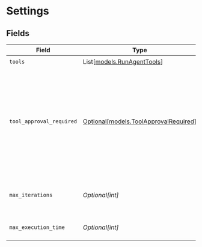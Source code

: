 # Settings


## Fields

| Field                                                                                                                                                                                                                           | Type                                                                                                                                                                                                                            | Required                                                                                                                                                                                                                        | Description                                                                                                                                                                                                                     |
| ------------------------------------------------------------------------------------------------------------------------------------------------------------------------------------------------------------------------------- | ------------------------------------------------------------------------------------------------------------------------------------------------------------------------------------------------------------------------------- | ------------------------------------------------------------------------------------------------------------------------------------------------------------------------------------------------------------------------------- | ------------------------------------------------------------------------------------------------------------------------------------------------------------------------------------------------------------------------------- |
| `tools`                                                                                                                                                                                                                         | List[[models.RunAgentTools](../models/runagenttools.md)]                                                                                                                                                                        | :heavy_check_mark:                                                                                                                                                                                                              | N/A                                                                                                                                                                                                                             |
| `tool_approval_required`                                                                                                                                                                                                        | [Optional[models.ToolApprovalRequired]](../models/toolapprovalrequired.md)                                                                                                                                                      | :heavy_minus_sign:                                                                                                                                                                                                              | If all, the agent will require approval for all tools. If respect_tool, the agent will require approval for tools that have the requires_approval flag set to true. If none, the agent will not require approval for any tools. |
| `max_iterations`                                                                                                                                                                                                                | *Optional[int]*                                                                                                                                                                                                                 | :heavy_minus_sign:                                                                                                                                                                                                              | Maximum iterations before the agent must provide its best answer.                                                                                                                                                               |
| `max_execution_time`                                                                                                                                                                                                            | *Optional[int]*                                                                                                                                                                                                                 | :heavy_minus_sign:                                                                                                                                                                                                              | Maximum time (in seconds) for task execution.                                                                                                                                                                                   |